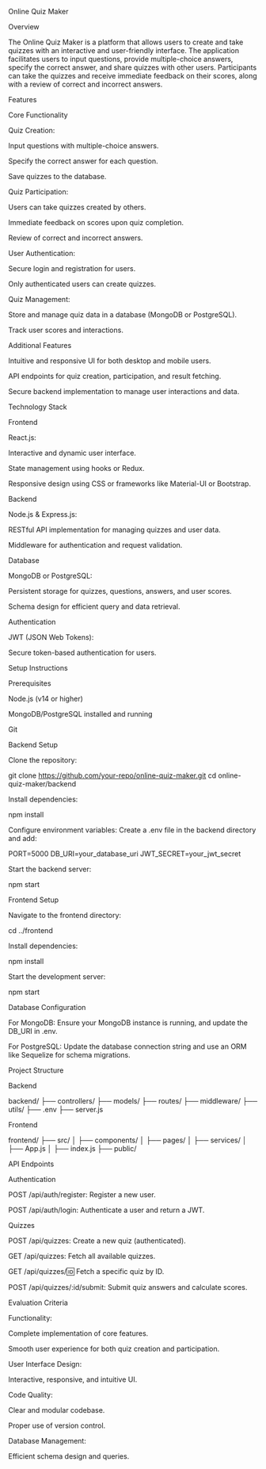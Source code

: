 Online Quiz Maker

Overview

The Online Quiz Maker is a platform that allows users to create and take quizzes with an interactive and user-friendly interface. The application facilitates users to input questions, provide multiple-choice answers, specify the correct answer, and share quizzes with other users. Participants can take the quizzes and receive immediate feedback on their scores, along with a review of correct and incorrect answers.

Features

Core Functionality

Quiz Creation:

Input questions with multiple-choice answers.

Specify the correct answer for each question.

Save quizzes to the database.

Quiz Participation:

Users can take quizzes created by others.

Immediate feedback on scores upon quiz completion.

Review of correct and incorrect answers.

User Authentication:

Secure login and registration for users.

Only authenticated users can create quizzes.

Quiz Management:

Store and manage quiz data in a database (MongoDB or PostgreSQL).

Track user scores and interactions.

Additional Features

Intuitive and responsive UI for both desktop and mobile users.

API endpoints for quiz creation, participation, and result fetching.

Secure backend implementation to manage user interactions and data.

Technology Stack

Frontend

React.js:

Interactive and dynamic user interface.

State management using hooks or Redux.

Responsive design using CSS or frameworks like Material-UI or Bootstrap.

Backend

Node.js & Express.js:

RESTful API implementation for managing quizzes and user data.

Middleware for authentication and request validation.

Database

MongoDB or PostgreSQL:

Persistent storage for quizzes, questions, answers, and user scores.

Schema design for efficient query and data retrieval.

Authentication

JWT (JSON Web Tokens):

Secure token-based authentication for users.

Setup Instructions

Prerequisites

Node.js (v14 or higher)

MongoDB/PostgreSQL installed and running

Git

Backend Setup

Clone the repository:

git clone https://github.com/your-repo/online-quiz-maker.git
cd online-quiz-maker/backend

Install dependencies:

npm install

Configure environment variables:
Create a .env file in the backend directory and add:

PORT=5000
DB_URI=your_database_uri
JWT_SECRET=your_jwt_secret

Start the backend server:

npm start

Frontend Setup

Navigate to the frontend directory:

cd ../frontend

Install dependencies:

npm install

Start the development server:

npm start

Database Configuration

For MongoDB: Ensure your MongoDB instance is running, and update the DB_URI in .env.

For PostgreSQL: Update the database connection string and use an ORM like Sequelize for schema migrations.

Project Structure

Backend

backend/
├── controllers/
├── models/
├── routes/
├── middleware/
├── utils/
├── .env
├── server.js

Frontend

frontend/
├── src/
│   ├── components/
│   ├── pages/
│   ├── services/
│   ├── App.js
│   ├── index.js
├── public/

API Endpoints

Authentication

POST /api/auth/register: Register a new user.

POST /api/auth/login: Authenticate a user and return a JWT.

Quizzes

POST /api/quizzes: Create a new quiz (authenticated).

GET /api/quizzes: Fetch all available quizzes.

GET /api/quizzes/:id: Fetch a specific quiz by ID.

POST /api/quizzes/:id/submit: Submit quiz answers and calculate scores.

Evaluation Criteria

Functionality:

Complete implementation of core features.

Smooth user experience for both quiz creation and participation.

User Interface Design:

Interactive, responsive, and intuitive UI.

Code Quality:

Clear and modular codebase.

Proper use of version control.

Database Management:

Efficient schema design and queries.
